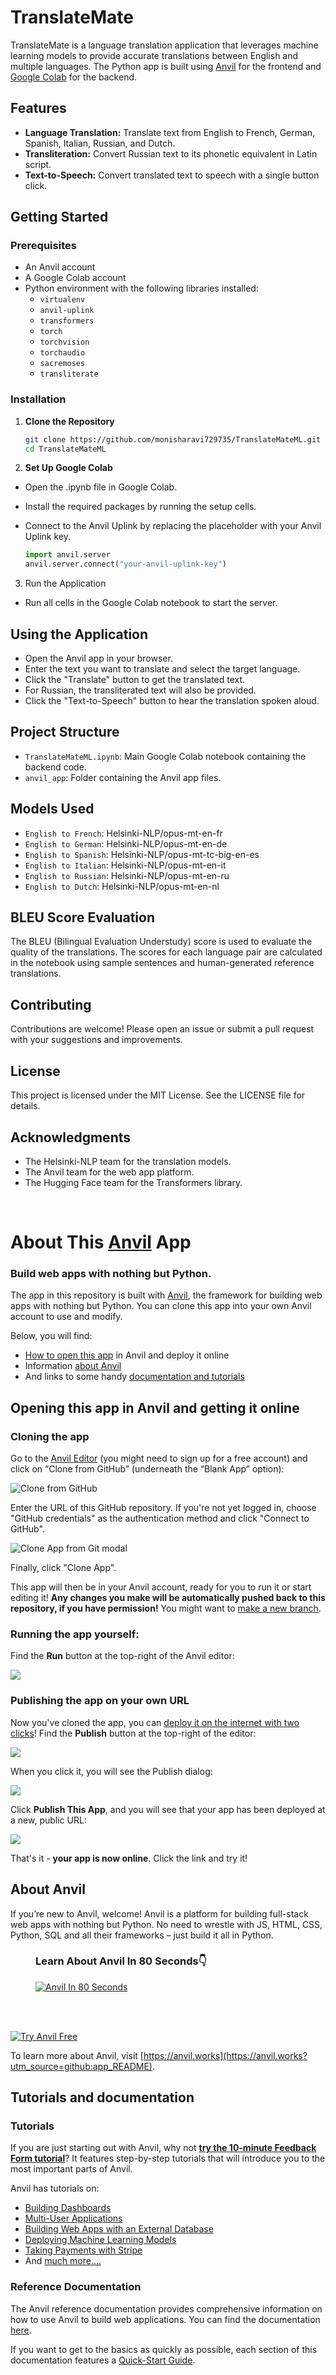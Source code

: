 # TranslateMate

TranslateMate is a language translation application that leverages machine learning models to provide accurate translations between English and multiple languages. The Python app is built using [Anvil](https://anvil.works) for the frontend and [Google Colab](https://colab.research.google.com/) for the backend.

## Features

- **Language Translation:** Translate text from English to French, German, Spanish, Italian, Russian, and Dutch.
- **Transliteration:** Convert Russian text to its phonetic equivalent in Latin script.
- **Text-to-Speech:** Convert translated text to speech with a single button click.

## Getting Started

### Prerequisites

- An Anvil account
- A Google Colab account
- Python environment with the following libraries installed:
  - `virtualenv`
  - `anvil-uplink`
  - `transformers`
  - `torch`
  - `torchvision`
  - `torchaudio`
  - `sacremoses`
  - `transliterate`

### Installation

1. **Clone the Repository**

   ```bash
   git clone https://github.com/monisharavi729735/TranslateMateML.git
   cd TranslateMateML

2. **Set Up Google Colab**
- Open the .ipynb file in Google Colab.
- Install the required packages by running the setup cells.
- Connect to the Anvil Uplink by replacing the placeholder with your Anvil Uplink key.

  ```python
  import anvil.server
  anvil.server.connect("your-anvil-uplink-key")

3. Run the Application

- Run all cells in the Google Colab notebook to start the server.

## Using the Application
- Open the Anvil app in your browser.
- Enter the text you want to translate and select the target language.
- Click the "Translate" button to get the translated text.
- For Russian, the transliterated text will also be provided.
- Click the "Text-to-Speech" button to hear the translation spoken aloud.

## Project Structure
- `TranslateMateML.ipynb`: Main Google Colab notebook containing the backend code.
- `anvil_app`: Folder containing the Anvil app files.

## Models Used
- `English to French`: Helsinki-NLP/opus-mt-en-fr
- `English to German`: Helsinki-NLP/opus-mt-en-de
- `English to Spanish`: Helsinki-NLP/opus-mt-tc-big-en-es
- `English to Italian`: Helsinki-NLP/opus-mt-en-it
- `English to Russian`: Helsinki-NLP/opus-mt-en-ru
- `English to Dutch`: Helsinki-NLP/opus-mt-en-nl

## BLEU Score Evaluation
The BLEU (Bilingual Evaluation Understudy) score is used to evaluate the quality of the translations. The scores for each language pair are calculated in the notebook using sample sentences and human-generated reference translations.

## Contributing
Contributions are welcome! Please open an issue or submit a pull request with your suggestions and improvements.

## License
This project is licensed under the MIT License. See the LICENSE file for details.

## Acknowledgments
- The Helsinki-NLP team for the translation models.
- The Anvil team for the web app platform.
- The Hugging Face team for the Transformers library.

<br />

# About This [Anvil](https://anvil.works/?utm_source=github:app_README) App

### Build web apps with nothing but Python.

The app in this repository is built with [Anvil](https://anvil.works?utm_source=github:app_README), the framework for building web apps with nothing but Python. You can clone this app into your own Anvil account to use and modify.

Below, you will find:
- [How to open this app](#opening-this-app-in-anvil-and-getting-it-online) in Anvil and deploy it online
- Information [about Anvil](#about-anvil)
- And links to some handy [documentation and tutorials](#tutorials-and-documentation)

## Opening this app in Anvil and getting it online

### Cloning the app

Go to the [Anvil Editor](https://anvil.works/build?utm_source=github:app_README) (you might need to sign up for a free account) and click on “Clone from GitHub” (underneath the “Blank App” option):

<img src="https://anvil.works/docs/version-control-new-ide/img/git/clone-from-github.png" alt="Clone from GitHub"/>

Enter the URL of this GitHub repository. If you're not yet logged in, choose "GitHub credentials" as the authentication method and click "Connect to GitHub".

<img src="https://anvil.works/docs/version-control-new-ide/img/git/clone-app-from-git.png" alt="Clone App from Git modal"/>

Finally, click "Clone App".

This app will then be in your Anvil account, ready for you to run it or start editing it! **Any changes you make will be automatically pushed back to this repository, if you have permission!** You might want to [make a new branch](https://anvil.works/docs/version-control-new-ide?utm_source=github:app_README).

### Running the app yourself:

Find the **Run** button at the top-right of the Anvil editor:

<img src="https://anvil.works/docs/img/run-button-new-ide.png"/>


### Publishing the app on your own URL

Now you've cloned the app, you can [deploy it on the internet with two clicks](https://anvil.works/docs/deployment/quickstart?utm_source=github:app_README)! Find the **Publish** button at the top-right of the editor:

<img src="https://anvil.works/docs/deployment-new-ide/img/environments/publish-button.png"/>

When you click it, you will see the Publish dialog:

<img src="https://anvil.works/docs/deployment-new-ide/img/quickstart/empty-environments-dialog.png"/>

Click **Publish This App**, and you will see that your app has been deployed at a new, public URL:

<img src="https://anvil.works/docs/deployment-new-ide/img/quickstart/default-public-environment.png"/>

That's it - **your app is now online**. Click the link and try it!

## About Anvil

If you’re new to Anvil, welcome! Anvil is a platform for building full-stack web apps with nothing but Python. No need to wrestle with JS, HTML, CSS, Python, SQL and all their frameworks – just build it all in Python.

<figure>
<figcaption><h3>Learn About Anvil In 80 Seconds👇</h3></figcaption>
<a href="https://www.youtube.com/watch?v=3V-3g1mQ5GY" target="_blank">
<img
  src="https://anvil-website-static.s3.eu-west-2.amazonaws.com/anvil-in-80-seconds-YouTube.png"
  alt="Anvil In 80 Seconds"
/>
</a>
</figure>
<br><br>

[![Try Anvil Free](https://anvil-website-static.s3.eu-west-2.amazonaws.com/mark-complete.png)](https://anvil.works?utm_source=github:app_README)

To learn more about Anvil, visit [https://anvil.works](https://anvil.works?utm_source=github:app_README).

## Tutorials and documentation

### Tutorials

If you are just starting out with Anvil, why not **[try the 10-minute Feedback Form tutorial](https://anvil.works/learn/tutorials/feedback-form?utm_source=github:app_README)**? It features step-by-step tutorials that will introduce you to the most important parts of Anvil.

Anvil has tutorials on:
- [Building Dashboards](https://anvil.works/learn/tutorials/data-science#dashboarding?utm_source=github:app_README)
- [Multi-User Applications](https://anvil.works/learn/tutorials/multi-user-apps?utm_source=github:app_README)
- [Building Web Apps with an External Database](https://anvil.works/learn/tutorials/external-database?utm_source=github:app_README)
- [Deploying Machine Learning Models](https://anvil.works/learn/tutorials/deploy-machine-learning-model?utm_source=github:app_README)
- [Taking Payments with Stripe](https://anvil.works/learn/tutorials/stripe?utm_source=github:app_README)
- And [much more....](https://anvil.works/learn/tutorials?utm_source=github:app_README)

### Reference Documentation

The Anvil reference documentation provides comprehensive information on how to use Anvil to build web applications. You can find the documentation [here](https://anvil.works/docs/overview?utm_source=github:app_README).

If you want to get to the basics as quickly as possible, each section of this documentation features a [Quick-Start Guide](https://anvil.works/docs/overview/quickstarts?utm_source=github:app_README).
